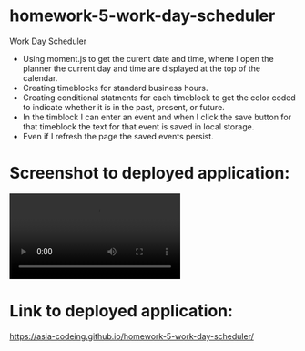 # homework-5-work-day-scheduler
Work Day Scheduler

* Using moment.js to get the curent date and time, whene I open the planner the current day and time are displayed at the top of the calendar.
* Creating timeblocks for standard business hours.
* Creating conditional statments for each timeblock to get the color coded to indicate whether it is in the past, present, or future.
* In the timblock I can enter an event and when I click the save button for that timeblock the text for that event is saved in local storage.
* Even if I refresh the page the saved events persist.


# Screenshot to deployed application:

![calendar-app](./assets/images/calendar-app.mov)


# Link to deployed application:
https://asia-codeing.github.io/homework-5-work-day-scheduler/